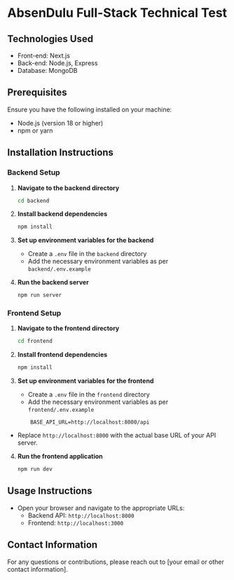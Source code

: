 # AbsenDulu Full-Stack Technical Test

## Technologies Used

- Front-end: Next.js
- Back-end: Node.js, Express
- Database: MongoDB

## Prerequisites

Ensure you have the following installed on your machine:

- Node.js (version 18 or higher)
- npm or yarn

## Installation Instructions

### Backend Setup

1. **Navigate to the backend directory**

   ```sh
   cd backend
   ```

2. **Install backend dependencies**

   ```sh
   npm install
   ```

3. **Set up environment variables for the backend**

   - Create a `.env` file in the `backend` directory
   - Add the necessary environment variables as per `backend/.env.example`

4. **Run the backend server**
   ```sh
   npm run server
   ```

### Frontend Setup

1. **Navigate to the frontend directory**

   ```sh
   cd frontend
   ```

2. **Install frontend dependencies**

   ```sh
   npm install
   ```

3. **Set up environment variables for the frontend**

   - Create a `.env` file in the `frontend` directory
   - Add the necessary environment variables as per `frontend/.env.example`

   ```
       BASE_API_URL=http://localhost:8000/api
   ```

- Replace `http://localhost:8000` with the actual base URL of your API server.

4. **Run the frontend application**
   ```sh
   npm run dev
   ```

## Usage Instructions

- Open your browser and navigate to the appropriate URLs:
  - Backend API: `http://localhost:8000`
  - Frontend: `http://localhost:3000`

## Contact Information

For any questions or contributions, please reach out to [your email or other contact information].
